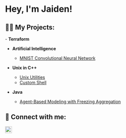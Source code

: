 <h1>Hey, I'm Jaiden!

<h2>👨‍💻 My Projects:</h2>
- <b>Terraform</b>

- <b>Artificial Intelligence</b>
  - [MNIST Convolutional Neural Network](https://github.com/JaidenDevasia101/Mnist-Convolutional-Neural-Network)

- <b>Unix in C++</b>
  - [Unix Utilities](https://github.com/JaidenDevasia101/Unix-Utilities)
  - [Custom Shell](https://github.com/JaidenDevasia101/Custom-Shell)
 
- <b>Java</b>
  - [Agent-Based Modeling with Freezing Aggregation](https://github.com/JaidenDevasia101/Agent-Based-Modeling-with-Freezing-Aggregation)



<h2> 🤳 Connect with me:</h2>

[<img align="left" alt="JoshMadakor | LinkedIn" width="22px" src="https://cdn.jsdelivr.net/npm/simple-icons@v3/icons/linkedin.svg" />][linkedin]

[linkedin]: https://www.linkedin.com/in/jaiden-devasia/

<!--
**joshmadakor1/joshmadakor1** is a ✨ _special_ ✨ repository because its `README.md` (this file) appears on your GitHub profile.

Here are some ideas to get you started:

- 🔭 I’m currently working on ...
- 🌱 I’m currently learning ...
- 👯 I’m looking to collaborate on ...
- 🤔 I’m looking for help with ...
- 💬 Ask me about ...
- 📫 How to reach me: ...
- 😄 Pronouns: ...
- ⚡ Fun fact: ...
-->
